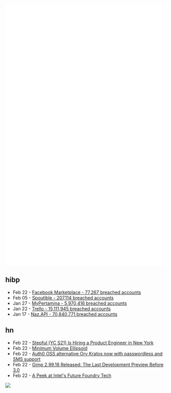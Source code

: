 ![Metrics](https://raw.githubusercontent.com/phixion/phixion/master/metrics.svg)

## hibp

<!--
for https://github.com/phixion/phixion/blob/main/.github/workflows/feeds.yml
-->
<!--START_SECTION:haveibeenpwnd-->
- Feb 22 - [Facebook Marketplace - 77,267 breached accounts](https://haveibeenpwned.com/PwnedWebsites#FacebookMarketplace)
- Feb 05 - [Spoutible - 207,114 breached accounts](https://haveibeenpwned.com/PwnedWebsites#Spoutible)
- Jan 27 - [MyPertamina - 5,970,416 breached accounts](https://haveibeenpwned.com/PwnedWebsites#MyPertamina)
- Jan 22 - [Trello - 15,111,945 breached accounts](https://haveibeenpwned.com/PwnedWebsites#Trello)
- Jan 17 - [Naz.API - 70,840,771 breached accounts](https://haveibeenpwned.com/PwnedWebsites#NazApi)
<!--END_SECTION:haveibeenpwnd-->

## hn

<!--
for https://github.com/phixion/phixion/blob/main/.github/workflows/feeds.yml
-->
<!--START_SECTION:hn-->
- Feb 22 - [Stepful (YC S21) Is Hiring a Product Engineer in New York](https://www.ycombinator.com/companies/stepful/jobs/iLjGDJ0-product-engineer)
- Feb 22 - [Minimum Volume Ellipsoid](https://www.adrianriv.com/blog/2024/02/19/minimum_volume_ellipsoid/)
- Feb 22 - [Auth0 OSS alternative Ory Kratos now with passwordless and SMS support](https://github.com/ory/kratos/releases/tag/v1.1.0)
- Feb 22 - [Gimp 2.99.18 Released: The Last Development Preview Before 3.0](https://www.gimp.org/news/2024/02/21/gimp-2-99-18-released/)
- Feb 22 - [A Peek at Intel's Future Foundry Tech](https://spectrum.ieee.org/intel-18a)
<!--END_SECTION:hn-->

<!--
for https://yhype.me
-->
![](https://hit.yhype.me/github/profile?user_id=13013670)
